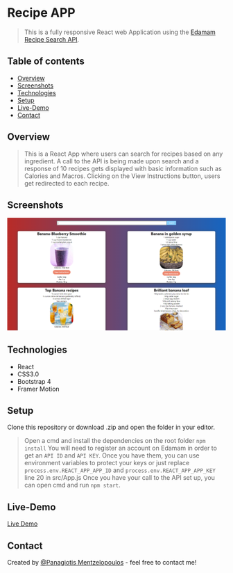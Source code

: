 # Recipe APP
> This is a fully responsive React web Application using the [Edamam Recipe Search API](https://developer.edamam.com/edamam-recipe-api).

## Table of contents
* [Overview](#overview)
* [Screenshots](#screenshots)
* [Technologies](#technologies)
* [Setup](#setup)
* [Live-Demo](#live-demo)
* [Contact](#contact)

## Overview
> This is a React App where users can search for recipes based on any ingredient. A call to the API is being made upon search and a response of 10 recipes gets displayed with basic information such as Calories and Macros. Clicking on the View Instructions button, users get redirected to each recipe.

## Screenshots
![Landing](https://github.com/Panosmentz/Projects-Screenshots/blob/master/recipe%20app/recipe%20app.PNG)

## Technologies
* React
* CSS3.0
* Bootstrap 4
* Framer Motion

## Setup
Clone this repository or download .zip and open the folder in your editor.
>Open a cmd and install the dependencies on the root folder 
>`npm install`
> You will need to register an account on Edamam in order to get an `API ID` and `API KEY`. Once you have them, you can use environment variables to protect your keys or just replace `process.env.REACT_APP_APP_ID` and `process.env.REACT_APP_APP_KEY` line 20 in src/App.js 
> Once you have your call to the API set up, you can open cmd and run `npm start`.


## Live-Demo
[Live Demo](https://nifty-davinci-b034e9.netlify.app/)

## Contact
Created by [@Panagiotis Mentzelopoulos](https://determined-saha-b25d49.netlify.app/) - feel free to contact me!
